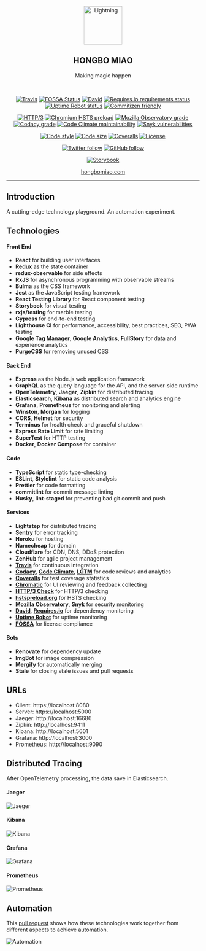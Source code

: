 <p align="center">
  <a href="https://hongbomiao.com/"><img width="100" src="https://user-images.githubusercontent.com/3375461/90245344-1397cc80-de65-11ea-82d2-b7ebbe8948c8.png" alt="Lightning" /></a>
</p>

<h2 align="center">
  HONGBO MIAO
</h2>

<p align="center">
  Making magic happen
</p>

<br />

<p align="center">
  <a href="https://travis-ci.com/hongbo-miao/hongbomiao.com"><img alt="Travis" src="https://img.shields.io/travis/com/hongbo-miao/hongbomiao.com/master" /></a>
  <a href="https://app.fossa.io/projects/git%2Bgithub.com%2FHongbo-Miao%2Fhongbomiao.com"><img alt="FOSSA Status" src="https://app.fossa.io/api/projects/git%2Bgithub.com%2FHongbo-Miao%2Fhongbomiao.com.svg?type=shield" /></a>
  <a href="https://david-dm.org/hongbo-miao/hongbomiao.com"><img alt="David" src="https://img.shields.io/david/hongbo-miao/hongbomiao.com?path=server" /></a>
  <a href="https://requires.io/github/Hongbo-Miao/hongbomiao.com/requirements"><img alt="Requires.io requirements status" src="https://img.shields.io/requires/github/Hongbo-Miao/hongbomiao.com" /></a>
  <a href="https://stats.uptimerobot.com/RoOoGTvyWN"><img alt="Uptime Robot status" src="https://img.shields.io/uptimerobot/status/m783305207-c7842815153e530df85633fe" /></a>
  <a href="https://github.com/commitizen/cz-cli"><img alt="Commitizen friendly" src="https://img.shields.io/badge/commitizen-friendly-brightgreen.svg" /></a>
</p>

<p align="center">
  <a href="https://www.http3check.net/?host=hongbomiao.com"><img alt="HTTP/3" src="https://img.shields.io/badge/http%2F3-enabled-brightgreen" /></a>
  <a href="https://hstspreload.org/?domain=hongbomiao.com"><img alt="Chromium HSTS preload" src="https://img.shields.io/hsts/preload/hongbomiao.com" /></a>
  <a href="https://observatory.mozilla.org/analyze/hongbomiao.com"><img alt="Mozilla Observatory grade" src="https://img.shields.io/mozilla-observatory/grade/hongbomiao.com" /></a>
  <a href="https://app.codacy.com/app/hongbo-miao/hongbomiao.com"><img alt="Codacy grade" src="https://img.shields.io/codacy/grade/dc922acc14014b4abc978afd0810e56b" /></a>
  <a href="https://codeclimate.com/github/Hongbo-Miao/hongbomiao.com/maintainability"><img alt="Code Climate maintainability" src="https://img.shields.io/codeclimate/maintainability/Hongbo-Miao/hongbomiao.com" /></a>
  <a href="https://snyk.io/test/github/Hongbo-Miao/hongbomiao.com"><img alt="Snyk vulnerabilities" src="https://img.shields.io/snyk/vulnerabilities/github/hongbo-miao/hongbomiao.com" /></a>
</p>

<p align="center">
  <a href="https://github.com/prettier/prettier"><img alt="Code style" src="https://img.shields.io/badge/code_style-prettier-ff69b4.svg" /></a>
  <a href="https://github.com/Hongbo-Miao/hongbomiao.com"><img alt="Code size" src="https://img.shields.io/github/languages/code-size/hongbo-miao/hongbomiao.com" /></a>
  <a href="https://coveralls.io/github/Hongbo-Miao/hongbomiao.com"><img alt="Coveralls" src="https://img.shields.io/coveralls/github/Hongbo-Miao/hongbomiao.com" /></a>
  <a href="https://github.com/Hongbo-Miao/hongbomiao.com/blob/master/LICENSE"><img alt="License" src="https://img.shields.io/github/license/hongbo-miao/hongbomiao.com" /></a>
</p>

<p align="center">
  <a href="https://twitter.com/hongbo_miao"><img alt="Twitter follow" src="https://img.shields.io/twitter/follow/hongbo_miao?label=Follow&style=social" /></a>
  <a href="https://github.com/hongbo-miao"><img alt="GitHub follow" src="https://img.shields.io/github/followers/hongbo-miao?label=Follow&style=social" /></a>
</p>

<p align="center">
  <a href="https://www.chromaticqa.com/library?appId=5d626a63a601530020759b10"><img alt="Storybook" src="https://cdn.jsdelivr.net/gh/storybookjs/brand@master/badge/badge-storybook.svg" /></a>
</p>

<p align="center">
  <a href="https://hongbomiao.com/">hongbomiao.com</a>
</p>

---

## Introduction

A cutting-edge technology playground. An automation experiment.

## Technologies

#### Front End

- **React** for building user interfaces
- **Redux** as the state container
- **redux-observable** for side effects
- **RxJS** for asynchronous programming with observable streams
- **Bulma** as the CSS framework
- **Jest** as the JavaScript testing framework
- **React Testing Library** for React component testing
- **Storybook** for visual testing
- **rxjs/testing** for marble testing
- **Cypress** for end-to-end testing
- **Lighthouse CI** for performance, accessibility, best practices, SEO, PWA testing
- **Google Tag Manager**, **Google Analytics**, **FullStory** for data and experience analytics
- **PurgeCSS** for removing unused CSS

#### Back End

- **Express** as the Node.js web application framework
- **GraphQL** as the query language for the API, and the server-side runtime
- **OpenTelemetry**, **Jaeger**, **Zipkin** for distributed tracing
- **Elasticsearch**, **Kibana** as distributed search and analytics engine
- **Grafana**, **Prometheus** for monitoring and alerting
- **Winston**, **Morgan** for logging
- **CORS**, **Helmet** for security
- **Terminus** for health check and graceful shutdown
- **Express Rate Limit** for rate limiting
- **SuperTest** for HTTP testing
- **Docker**, **Docker Compose** for container

#### Code

- **TypeScript** for static type-checking
- **ESLint**, **Stylelint** for static code analysis
- **Prettier** for code formatting
- **commitlint** for commit message linting
- **Husky**, **lint-staged** for preventing bad git commit and push

#### Services

- **Lightstep** for distributed tracing
- **Sentry** for error tracking
- **Heroku** for hosting
- **Namecheap** for domain
- **Cloudflare** for CDN, DNS, DDoS protection
- **ZenHub** for agile project management
- **[Travis](https://travis-ci.com/hongbo-miao/hongbomiao.com)** for continuous integration
- **[Codacy](https://app.codacy.com/app/hongbo-miao/hongbomiao.com)**, **[Code Climate](https://codeclimate.com/github/Hongbo-Miao/hongbomiao.com/maintainability)**, **[LGTM](https://lgtm.com/projects/g/Hongbo-Miao/hongbomiao.com)** for code reviews and analytics
- **[Coveralls](https://coveralls.io/github/Hongbo-Miao/hongbomiao.com)** for test coverage statistics
- **[Chromatic](https://www.chromaticqa.com/library?appId=5d626a63a601530020759b10)** for UI reviewing and feedback collecting
- **[HTTP/3 Check](https://www.http3check.net/?host=hongbomiao.com)** for HTTP/3 checking
- **[hstspreload.org](https://hstspreload.org/?domain=hongbomiao.com)** for HSTS checking
- **[Mozilla Observatory](https://observatory.mozilla.org/analyze/hongbomiao.com)**, **[Snyk](https://snyk.io/test/github/Hongbo-Miao/hongbomiao.com)** for security monitoring
- **[David](https://david-dm.org/hongbo-miao/hongbomiao.com)**, **[Requires.io](https://requires.io/github/Hongbo-Miao/hongbomiao.com/requirements)** for dependency monitoring
- **[Uptime Robot](https://stats.uptimerobot.com/RoOoGTvyWN)** for uptime monitoring
- **[FOSSA](https://app.fossa.io/projects/git%2Bgithub.com%2FHongbo-Miao%2Fhongbomiao.com)** for license compliance

#### Bots

- **Renovate** for dependency update
- **ImgBot** for image compression
- **Mergify** for automatically merging
- **Stale** for closing stale issues and pull requests

## URLs

- Client: https://localhost:8080
- Server: https://localhost:5000
- Jaeger: http://localhost:16686
- Zipkin: http://localhost:9411
- Kibana: http://localhost:5601
- Grafana: http://localhost:3000
- Prometheus: http://localhost:9090

## Distributed Tracing

After OpenTelemetry processing, the data save in Elasticsearch.

#### Jaeger

![Jaeger](https://user-images.githubusercontent.com/3375461/90900854-9e943c00-e3fc-11ea-9628-682a605972eb.jpg)

#### Kibana

![Kibana](https://user-images.githubusercontent.com/3375461/90955224-50d80c00-e4ae-11ea-9345-dfa8e97ed41a.jpg)

#### Grafana

![Grafana](https://user-images.githubusercontent.com/3375461/90973255-eaf19000-e552-11ea-819c-b098bbadea1b.jpg)

#### Prometheus

![Prometheus](https://user-images.githubusercontent.com/3375461/90955864-d14d3b80-e4b3-11ea-926b-8012cadb4f70.jpg)

## Automation

This [pull request](https://github.com/Hongbo-Miao/hongbomiao.com/pull/234) shows how these technologies work together from different aspects to achieve automation.

![Automation](https://user-images.githubusercontent.com/3375461/65900482-f6503180-e36a-11e9-907e-dca26cca356c.png)
